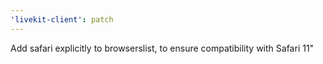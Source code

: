 ```yaml
---
'livekit-client': patch
---
```


Add safari explicitly to browserslist, to ensure compatibility with Safari 11"
